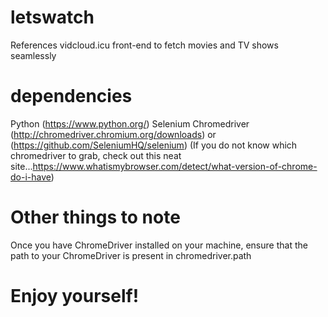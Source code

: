# letswatch
References vidcloud.icu front-end to fetch movies and TV shows seamlessly
# dependencies
Python (https://www.python.org/)
Selenium Chromedriver (http://chromedriver.chromium.org/downloads) or (https://github.com/SeleniumHQ/selenium)
(If you do not know which chromedriver to grab, check out this neat site...https://www.whatismybrowser.com/detect/what-version-of-chrome-do-i-have)
# Other things to note
Once you have ChromeDriver installed on your machine, ensure that the path to your ChromeDriver is present in chromedriver.path
# Enjoy yourself!

